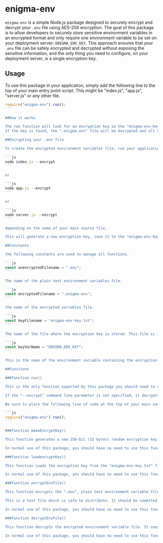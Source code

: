 # enigma-env

`enigma-env` is a simple Node.js package designed to securely encrypt and decrypt your `.env` file using AES-256 encryption. The goal of this package is to allow developers to securely store sensitive environment variables in an encrypted format and only require one environment variable to be set on your deployment server: `ENIGMA_ENV_KEY`. This approach ensures that your `.env` file can be safely encrypted and decrypted without exposing the sensitive information, and the only thing you need to configure, on your deployment server, is a single encryption key.

## Usage

To use this package in your application, simply add the following line to the top of your main entry point script. This might be "index.js", "app.js", "server.js" or any other file.

````js
require("enigma-env").run();
```

##How it works

The run function will look for an encryption key in the "enigma-env-key.txt" file. If the file does not exist, it will check for the key in the environment variable "ENIGMA_ENV_KEY".  If the key cannot be found, the application will display an error and halt.
If the key is found, the ".enigma.env" file will be decrypted and all values will be automatically assigned as properties on the "process.env" global object.

##Encrypting your .env file

To create the encrypted environment variables file, run your application with the --encrypt command line parameter:

```js
node index.js --encrypt
```

or

```js
node app.js --encrypt
```

or

```js
node server.js --encrypt
```

depending on the name of your main source file.

This will generate a new encryption key, save it to the "enigma-env-key.txt" file and halt the process displaying a success message.

##Constants

the following constants are used to manage all functions.

```js
const unencryptedFilename = ".env";
```

The name of the plain text environment variables file.

```js
const encryptedFilename = ".enigma.env";
```

the name of the encrypted variables file.

```js
const keyFilename = "enigma-env-key.txt";
```

The name of the file where the encryption key is stored. This file is intended to be used during development and should never be commited to source control. You should ensure only authorized individuals have access to this file. When deploying to production, the contents of this file needs to be assigned to the environment variable, "ENIGMA_ENV_KEY" on your deployment server.

```js
const keyVarName = "ENIGMA_ENV_KEY";
```

This is the name of the environment variable containing the encryption key stored in the ".enigma.env" file.

##Functions

###function run()

This is the only function exported by this package you should need to call during typical use of this package. It checks for the --encrypt command line parameter to determine whether to encrypt or decrypt the .env file. If --encrypt is provided, it generates a new encryption key and encrypts the .env file before exiting the program with a success message.

If the "--encrypt" command line parameter is not specified, it decrypts the .enigma.env file and loads the environment variables into process.env.

Be sure to place the following line of code at the top of your main source file.  This will ensure all environemt variables are available to all other modules:

```js
require("enigma-env").run();
```

###function makeEncryptKey()

This function generates a new 256-bit (32 bytes) random encryption key, encodes it in Base64, and saves it to the "enigma-env-key.txt" file. It returns the generated encryption key as a Buffer.

In normal use of this package, you should have no need to use this function.

###function loadencryptKey()

This function Loads the encryption key from the "enigma-env-key.txt" file. If the file does not exist, it will try to use the "process.env.ENIGMA_ENV_KEY" environment variable. If the key is not found in either location, it throws an error. If the encryption key is found, it returns the decoded encryption key as a Buffer.

In normal use of this package, you should have no need to use this function.

###function encryptEnvFile()

This function encrypts the ".env", plain text environment variable file, using AES-256-CBC encryption. The encryption key is generated using the "makeEncryptKey" function, and the encrypted data, along with the IV, is saved to the ".enigma.env" file.

This is a text file which is safe to distribute. It should be commited to source control and distributed to deployment servers. Be sure you assign the contents of the "enigma-env-key.txt"file in the environment variable, "ENIGMA_ENV_KEY" on your deployment server.

In normal use of this package, you should have no need to use this function.

###function decryptEnvFile()

This function decrypts the encrypted environment variable file. It uses the encryption key loaded from loadencryptKey(). The decrypted content is parsed and all key-value pairs are added to the "process.env" global object. It throws an error if the decryption or file format is invalid.

In normal use of this package, you should have no need to use this function.
````
